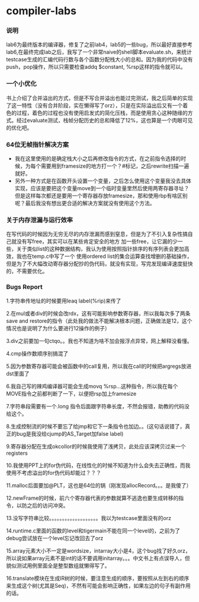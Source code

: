 ﻿# compiler-labs
### 说明
lab6为最终版本的编译器，修复了之前lab4，lab5的一些bug，所以最好直接参考lab6,在最终完成lab之后，我写了一个非常naive的shell脚本evaluate.sh，来统计testcase生成的汇编代码行数与各个函数分配栈大小的总和。因为我的代码中没有push，pop操作，所以只需要检查addq $constant, %rsp这样的指令就可以。
### 一个小优化
书上介绍了合并溢出的方式，但是不写合并溢出也能过完测试，我之后简单的实现了这一特性（没有合并阶段，实在懒得写了orz），只是在实际溢出后又有一个着色的过程，着色的过程也没有使用启发式的简化压栈，而是使用贪心这种随缘的方式。经过evaluate测试，栈帧分配历史的总和降低了12%，这也算是一个肉眼可见的优化吧。
### 64位无帧指针解决方案
+ 我在这里使用的是确定栈大小之后再修改指令的方式，在之前指令选择的时候，为每个需要用到framesize的地方打一个？#标记，之后rewrite扫描一遍就好。
+ 另外一种方式是在函数开头设置一个变量，之后怎么使用这个变量我没去具体实现，应该是要把这个变量move到一个临时变量里然后使用两寄存器寻址？
但是这样每次都还是要用一个寄存器存放framesize，那和使用rbp有啥区别呢？最后我没有想出更合适的解决方案就没有使用这个方法。

### 关于内存泄漏与运行效率
在写代码的时候因为无穷无尽的内存泄漏而感到窒息，但是为了不引入复杂性搞自己就没有写free，其实可以在某些肯定安全的地方
加一些free，让它漏的少一些，关于类似list的这种数据结构，我认为使用按照指针排序的有序列表会更加高效，我也在temp.c中写了一个
使用ordered list的集合运算查找增删的基础操作，但是为了不大幅改动寄存器分配抄的伪代码，就没有实现，写完发现编译速度挺快的，不需要优化。

### Bugs Report
1.字符串传地址的时候要用leaq label(%rip)来传了

2.在mul或者div的时候会改rdx，这有可能影响参数寄存器，所以我每次多了两条save and restore的指令（此处我的做法不能解决根本问题，正确做法是12，这个情况也是说明了为什么要进行12操作的例子）

3.div之前要加一句ctqo。。我也不知道为啥不加会报浮点异常，网上解释没看懂。

4.cmp操作数顺序别搞混了

5.因为参数寄存器可能会被函数中的call复用，所以我在call的时候把argregs放进dst里面了

6.我自己写的辣鸡编译器可能会生成movq %rsp...这种指令，所以我在每个MOVE指令之前都判断了一下，以便把rsp加上framesize

7.字符串段需要有一个.long 指令后面跟字符串长度，不然会报错，助教的代码没给这个。

8.生成控制流的时候不要忘了给jmp和它下一条指令也加边。。(这句话说错了，真正的bug是我没给cjump的AS_Target加false label)

9.寄存器分配在生成okcollor的时候我使用了浅拷贝，此处应该深拷贝过来一个registers

10.我使用PPT上的for伪代码，在线性化的时候不知道为什么会失去正确性，而我使用不考虑溢出的for伪代码却能过？？？

11.malloc后面要加@PLT，这也是64位的锅（刚发现allocRecord。。。是我傻了）

12.newFrame的时候，前六个寄存器代表的参数就算不逃逸也要生成转移的指令，以防之后的访问冲突。

13.没写字符串比较。。。。。。。。。。。。。。。。。。。我以为testcase里面没有的orz

14.runtime.c里面的函数的level和tigermain不能在同一个level的，之前为了debug尝试放在一个level忘记改回去了orz

15.array元素大小不一定是wordsize，intarray大小是4，这个bug找了好久orz，所以说如果array元素不是int的话不要调用initarray。。。中文书上有点误导人，但貌似测试用例里面全是整型数组就懒得写了。

16.translate模块在生成IR树的时候，要注意生成的顺序，要按照从左到右的顺序来生成这个树(尤其是Seq)，不然有可能会影响正确性，如果左边的句子有副作用的话。
